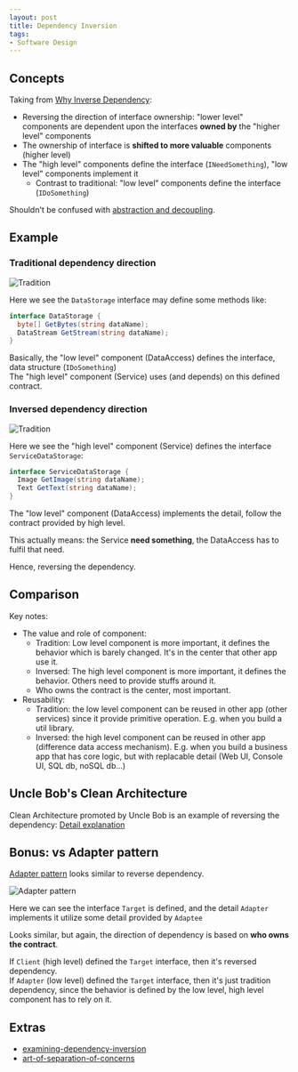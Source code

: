 ```yaml
---
layout: post
title: Dependency Inversion
tags:
- Software Design
---
```


## Concepts

Taking from [Why Inverse Dependency](https://stackoverflow.com/a/1113937/6445037):

- Reversing the direction of interface ownership: "lower level" components are dependent upon the interfaces
**owned by** the "higher level" components
- The ownership of interface is **shifted to more valuable** components (higher level)
- The "high level" components define the interface (`INeedSomething`), "low level" components implement it
  - Contrast to traditional: "low level" components define the interface (`IDoSomething`)

Shouldn't be confused with [abstraction and decoupling]({{site.url}}/decoupling).

## Example

### Traditional dependency direction

![Tradition]({{site.url}}/images/dependency-architecture/dip-tradition.jpg)

Here we see the `DataStorage` interface may define some methods like:

```Cs
interface DataStorage {
  byte[] GetBytes(string dataName);
  DataStream GetStream(string dataName);
}
```

Basically, the "low level" component (DataAccess) defines the interface, data structure (`IDoSomething`)  
The "high level" component (Service) uses (and depends) on this defined contract.

### Inversed dependency direction

![Tradition]({{site.url}}/images/dependency-architecture/dip-inversed.jpg)

Here we see the "high level" component (Service) defines the interface `ServiceDataStorage`:

```Cs
interface ServiceDataStorage {
  Image GetImage(string dataName);
  Text GetText(string dataName);
}
```

The "low level" component (DataAccess) implements the detail, follow the contract provided by high level.

This actually means: the Service **need something**, the DataAccess has to fulfil that need.

Hence, reversing the dependency.

## Comparison

Key notes:

- The value and role of component:
  - Tradition: Low level component is more important, it defines the behavior which is barely changed. It's in the center that other app use it.
  - Inversed: The high level component is more important, it defines the behavior. Others need to provide stuffs around it.
  - Who owns the contract is the center, most important.
- Reusability:
  - Tradition: the low level component can be reused in other app (other services) since it provide primitive operation. E.g. when you build a util library.
  - Inversed: the high level component can be reused in other app (difference data access mechanism). E.g. when you build a business app that has core logic, but with replacable detail (Web UI, Console UI, SQL db, noSQL db...)

## Uncle Bob's Clean Architecture

Clean Architecture promoted by Uncle Bob is an example of reversing the dependency:
[Detail explanation](https://blog.cleancoder.com/uncle-bob/2012/08/13/the-clean-architecture.html)

## Bonus: vs Adapter pattern

[Adapter pattern](https://en.wikipedia.org/wiki/Adapter_pattern) looks similar to reverse dependency.

![Adapter pattern](https://upload.wikimedia.org/wikipedia/commons/e/e5/W3sDesign_Adapter_Design_Pattern_UML.jpg)

Here we can see the interface `Target` is defined, and the detail `Adapter` implements it utilize some detail
provided by `Adaptee`

Looks similar, but again, the direction of dependency is based on **who owns the contract**.

If `Client` (high level) defined the `Target` interface, then it's reversed dependency.  
If `Adapter` (low level) defined the `Target` interface, then it's just tradition dependency, since the behavior is defined by the low level, high level component has to rely on it.

## Extras

- [examining-dependency-inversion](http://aspiringcraftsman.com/2008/12/28/examining-dependency-inversion/)
- [art-of-separation-of-concerns](http://aspiringcraftsman.com/2008/01/03/art-of-separation-of-concerns/)